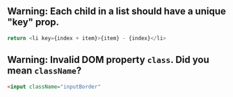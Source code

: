 ## Warning: Each child in a list should have a unique "key" prop.
```javascript
return <li key={index + item}>{item} - {index}</li>
```

## Warning: Invalid DOM property `class`. Did you mean `className`?
```html
<input className="inputBorder"
```